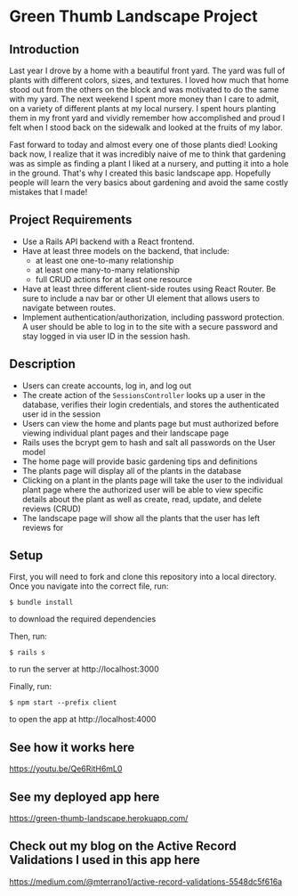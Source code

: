 # Green Thumb Landscape Project


Introduction
------------

Last year I drove by a home with a beautiful front yard. The yard was full of plants with different colors, sizes, and textures. I loved how much that home stood out from the others on the block and was motivated to do the same with my yard. The next weekend I spent more money than I care to admit, on a variety of different plants at my local nursery. I spent hours planting them in my front yard and vividly remember how accomplished and proud I felt when I stood back on the sidewalk and looked at the fruits of my labor. 

Fast forward to today and almost every one of those plants died! Looking back now, I realize that it was incredibly naive of me to think that gardening was as simple as finding a plant I liked at a nursery, and putting it into a hole in the ground. That's why I created this basic landscape app. Hopefully people will learn the very basics about gardening and avoid the same costly mistakes that I made!  



Project Requirements
-----------

- Use a Rails API backend with a React frontend.
- Have at least three models on the backend, that include:
  - at least one one-to-many relationship
  - at least one many-to-many relationship
  - full CRUD actions for at least one resource
- Have at least three different client-side routes using React Router. Be sure to include a nav bar or other UI element that allows users to navigate between routes.
- Implement authentication/authorization, including password protection. A user should be able to log in to the site with a secure password and stay logged in via user ID in the session hash.



Description
-----------

- Users can create accounts, log in, and log out
- The create action of the `SessionsController` looks up a user in the database, verifies their login credentials, and stores the authenticated user id in the session
- Users can view the home and plants page but must authorized before viewing individual plant pages and their landscape page
- Rails uses the bcrypt gem to hash and salt all passwords on the User model
- The home page will provide basic gardening tips and definitions
- The plants page will display all of the plants in the database
- Clicking on a plant in the plants page will take the user to the individual plant page where the authorized user will be able to view specific details about the plant as well as create, read, update, and delete reviews (CRUD)
- The landscape page will show all the plants that the user has left reviews for 



Setup
-----------

First, you will need to fork and clone this repository into a local directory. Once you navigate into the correct file, run:

```console
$ bundle install
```
to download the required dependencies

Then, run:

```console
$ rails s
```
to run the server at http://localhost:3000

Finally, run:

```console
$ npm start --prefix client
```
to open the app at http://localhost:4000



See how it works here
-----------

https://youtu.be/Qe6RitH6mL0


See my deployed app here
-----------

https://green-thumb-landscape.herokuapp.com/


Check out my blog on the Active Record Validations I used in this app here
-----------

https://medium.com/@mterrano1/active-record-validations-5548dc5f616a
